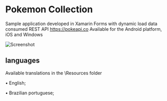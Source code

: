 # Pokemon Collection
Sample application developed in Xamarin Forms with dynamic load data consumed REST API https://pokeapi.co Available for the Android platform, iOS and Windows

![Screenshot](https://user-images.githubusercontent.com/68563526/124325397-e591a880-db5a-11eb-8835-c9cdbb7651e4.png)

<h2>languages</h2>

<p>Available translations in the \Resources folder</p>
<p>•	English;</p>
<p>•	Brazilian portuguese;</p>
<p></p>



